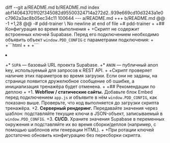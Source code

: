 diff --git a/README.md b/README.md
index abf140643701f02f345082d95500324714a272d2..939e669cd10d3243a1e0c7962a3ac8b05ec34c11 100644
--- a/README.md
+++ b/README.md
@@ -1 +1,28 @@
-# pdd-trainer
\ No newline at end of file
+# pdd-trainer
+
+## Конфигурация во время выполнения
+
+Скрипт не содержит встроенных ключей Supabase. Перед его подключением необходимо объявить объект `window.PDD_CONFIG` с параметрами подключения:
+
+```html
+<script>
+  window.PDD_CONFIG = {
+    SUPA: 'https://example.supabase.co',
+    ANON: 'eyJhbGciOiJIUzI1NiIsInR5cCI6IkpXVCJ9...'
+  };
+</script>
+<script src="/path/to/app.js" defer></script>
+```
+
+* `SUPA` — базовый URL проекта Supabase.
+* `ANON` — публичный anon key, используемый для запросов к REST API.
+
+Скрипт проверяет наличие этих параметров во время загрузки. Если они не заданы, на странице появится дружелюбное сообщение об ошибке, а инициализация тренажёра будет отменена.
+
+## Рекомендации по деплою
+
+1. **Webflow / статические сайты.** Добавьте блок Embed перед подключением `app.js` и объявите в нём `window.PDD_CONFIG`, как показано выше. Проверьте, что код выполняется до загрузки скрипта тренажёра.
+2. **Серверный рендеринг.** Передавайте значения через шаблон: подставляйте текущие ключи в JSON-объект, записываемый в `window.PDD_CONFIG`.
+3. **CI/CD.** Храните значения Supabase в переменных окружения и подставляйте их во время сборки/деплоя (например, с помощью шаблонов или генерации HTML).
+
+При ротации ключей достаточно обновить конфигурацию без пересборки скрипта.
